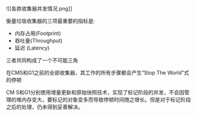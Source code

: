 
![[各款收集器并发情况.png]]


衡量垃圾收集器的三项最重要的指标是:

- 内存占用(Footprint)
- 吞吐量(Throughput)
- 延迟 (Latency)

三者共同构成了一个不可能三角

在CMS和G1之前的全部收集器，其工作的所有步骤都会产生“Stop The World”式的停顿

CM S和G1分别使用增量更新和原始快照技术，实现了标记阶段的并发，不会因管理的堆内存变大，要标记的对象变多而导致停顿时间随之增长。但是对于标记阶段之后的处理，仍未得到妥善解决。